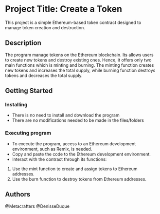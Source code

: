 # Project Title: Create a Token 

This project is a simple Ethereum-based token contract designed to manage token creation and destruction.

## Description

The program manage tokens on the Ethereum blockchain. Its allows users to create new tokens and destroy existing ones. Hence, it offers only two main functions which is minting and burning. The minting function creates new tokens and increases the total supply, while burning function destroys tokens and decreases the total supply.

## Getting Started

### Installing

* There is no need to install and download the program
* There are no modifications needed to be made in the files/folders

### Executing program

* To execute the program, access to an Ethereum development environment, such as Remix, is needed.
* Copy and paste the code to the Ethereum development environment.
* Interact with the contract through its functions:
1. Use the mint function to create and assign tokens to Ethereum addresses.
2. Use the burn function to destroy tokens from Ethereum addresses.

## Authors

@Metacrafters
@DenisseDuque
